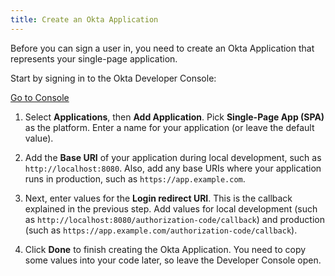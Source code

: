 ```yaml
---
title: Create an Okta Application
---
```


Before you can sign a user in, you need to create an Okta Application that represents your single-page application.

Start by signing in to the Okta Developer Console:

<a href="https://login.okta.com/" target="_blank" class="Button--blue">Go to Console</a>

1. Select **Applications**, then **Add Application**. Pick **Single-Page App (SPA)** as the platform. Enter a name for your application (or leave the default value).

2. Add the **Base URI** of your application during local development, such as `http://localhost:8080`. Also, add any base URIs where your application runs in production, such as `https://app.example.com`.

3. Next, enter values for the **Login redirect URI**. This is the callback explained in the <GuideLink link="../define-callback-route/">previous step</GuideLink>. Add values for local development (such as `http://localhost:8080/authorization-code/callback`) and production (such as `https://app.example.com/authorization-code/callback`).

4. Click **Done** to finish creating the Okta Application. You need to copy some values into your code later, so leave the Developer Console open.

<NextSectionLink/>
